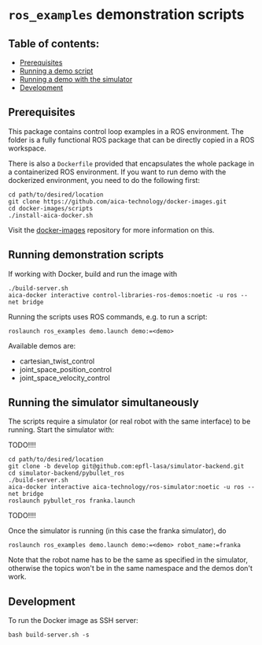 # `ros_examples` demonstration scripts

## Table of contents:

* [Prerequisites](#prerequisites)
* [Running a demo script](#running-demonstration-scripts)
* [Running a demo with the simulator](#running-the-simulator-simultaneously)
* [Development](#development)

## Prerequisites

This package contains control loop examples in a ROS environment. The folder is a fully functional ROS package that can
be directly copied in a ROS workspace.

There is also a `Dockerfile` provided that encapsulates the whole package in a containerized ROS environment. If you
want to run demo with the dockerized environment, you need to do the following first:

```console
cd path/to/desired/location
git clone https://github.com/aica-technology/docker-images.git
cd docker-images/scripts
./install-aica-docker.sh
```

Visit the [docker-images](https://github.com/aica-technology/docker-images) repository for more information on this.

## Running demonstration scripts

If working with Docker, build and run the image with

```console
./build-server.sh
aica-docker interactive control-libraries-ros-demos:noetic -u ros --net bridge
```

Running the scripts uses ROS commands, e.g. to run a script:

```console
roslaunch ros_examples demo.launch demo:=<demo>
```

Available demos are:

- cartesian_twist_control
- joint_space_position_control
- joint_space_velocity_control

## Running the simulator simultaneously

The scripts require a simulator (or real robot with the same interface) to be running. Start the simulator with:

TODO!!!!
```console
cd path/to/desired/location
git clone -b develop git@github.com:epfl-lasa/simulator-backend.git
cd simulator-backend/pybullet_ros
./build-server.sh
aica-docker interactive aica-technology/ros-simulator:noetic -u ros --net bridge
roslaunch pybullet_ros franka.launch
```
TODO!!!!

Once the simulator is running (in this case the franka simulator), do

```console
roslaunch ros_examples demo.launch demo:=<demo> robot_name:=franka
```

Note that the robot name has to be the same as specified in the simulator, otherwise the topics won't be in the same
namespace and the demos don't work.

## Development

To run the Docker image as SSH server:

```console
bash build-server.sh -s
```